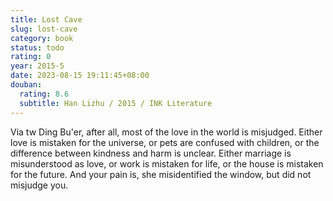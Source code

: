```yaml
---
title: Lost Cave
slug: lost-cave
category: book
status: todo
rating: 0
year: 2015-5
date: 2023-08-15 19:11:45+08:00
douban:
  rating: 8.6
  subtitle: Han Lizhu / 2015 / INK Literature
---
```


Via tw Ding Bu'er, after all, most of the love in the world is misjudged. Either love is mistaken for the universe, or pets are confused with children, or the difference between kindness and harm is unclear. Either marriage is misunderstood as love, or work is mistaken for life, or the house is mistaken for the future. And your pain is, she misidentified the window, but did not misjudge you.
